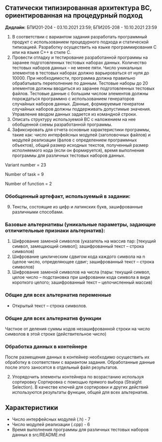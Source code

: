 ## Статически типизированная архитектура ВС, ориентированная на процедурный подход
**Дедлайн**: БПИ201-204 - 03.10.2021 23:59; БПИ205-208 - 10.10.2021 23:59

1. В соответствии с вариантом задания разработать программный продукт с использованием процедурного подхода и статической типизацией. Разработку осуществить на языке программирования C или на языке C++ в стиле C.
2. Провести отладку и тестирование разработанной программы на заранее подготовленных тестовых наборах данных. Количество тестовых наборов данных – не менее пяти. Число уникальных элементов в тестовых наборах должно варьироваться от нуля до 10000. При необходимости, программа должна правильно обрабатывать переполнение по данным. Тестовые наборы до 20 элементов должны вводиться из заранее подготовленных тестовых файлов. Тестовые данные с большим числом элементов должны порождаться программно с использованием генераторов случайных наборов данных. Данные, формируемые генератом случайных наборов должны поддерживать допустимые значения. Управление вводом данных задается из командной строки.
3. Описать структуру используемой ВС с наложением на нее обобщенной схемы разработанной программы.
4. Зафиксировать для отчета основные характеристики программы, такие как: число интерфейсных модулей (заголовочных файлов) и модулей реализации (фалов с определением программных объектов), общий размер исходных текстов, полученный размер исполняемого кода (если он формируется), время выполнения программы для различных тестовых наборов данных.

Variant number = 23

Number of task = 9

Number of function = 2

### Обобщенный артефакт, используемый в задании:
9. Тексты, состоящие из цифр и латинских букв, зашифрованные различными способами.

### Базовые альтернативы (уникальные параметры, задающие отличительные признаки альтернатив):
1. Шифрование заменой символов (указатель на массив пар: [текущий символ, замещающий символ]; зашифрованный текст – строка символов)
2. Шифрование циклическим сдвигом кода каждого символа на n (целое число, определяющее сдвиг; зашифрованный текст – строка символов)
3. Шифрование заменой символов на числа (пары: текущий символ, целое число – подстановка при шифровании кода символа в виде короткого целого; зашифрованный текст – целочисленный массив)

### Общие для всех альтернатив переменные
* Открытый текст – строка символов.

### Общие для всех альтернатив функции
Частное от деления суммы кодов незашифрованной строки на число символов в этой строке (действительное число)

### Обработка данных в контейнере
После размещения данных в контейнер необходимо осуществить их обработку в соответствии с вариантом задания. Обработанные данные после этого заносятся в отдельный файл результатов.

2. Упорядочить элементы контейнера по возрастанию используя сортировку Сортировка с помощью прямого выбора (Straight Selection). В качестве ключей для сортировки и других действий используются результаты функции, общей для всех альтернатив.

## Характеристики 
- Число интерфейсных модулей (.h) - 7
- Число модулей реализации (.cpp) - 6 
- Время выполнения программы для различных тестовых наборов данных в src/README.md